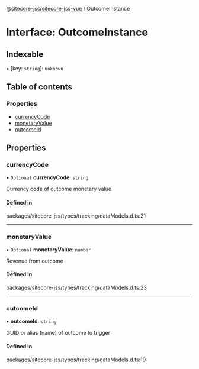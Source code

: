 [@sitecore-jss/sitecore-jss-vue](../README.md) / OutcomeInstance

# Interface: OutcomeInstance

## Indexable

▪ [key: `string`]: `unknown`

## Table of contents

### Properties

- [currencyCode](OutcomeInstance.md#currencycode)
- [monetaryValue](OutcomeInstance.md#monetaryvalue)
- [outcomeId](OutcomeInstance.md#outcomeid)

## Properties

### currencyCode

• `Optional` **currencyCode**: `string`

Currency code of outcome monetary value

#### Defined in

packages/sitecore-jss/types/tracking/dataModels.d.ts:21

___

### monetaryValue

• `Optional` **monetaryValue**: `number`

Revenue from outcome

#### Defined in

packages/sitecore-jss/types/tracking/dataModels.d.ts:23

___

### outcomeId

• **outcomeId**: `string`

GUID or alias (name) of outcome to trigger

#### Defined in

packages/sitecore-jss/types/tracking/dataModels.d.ts:19
